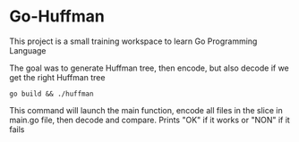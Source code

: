# Go-Huffman

This project is a small training workspace to learn Go Programming Language

The goal was to generate Huffman tree, then encode, but also decode if we get the right Huffman tree

```
go build && ./huffman
```

This command will launch the main function, encode all files in the slice in main.go file, then decode and compare. Prints "OK" if it works or "NON" if it fails